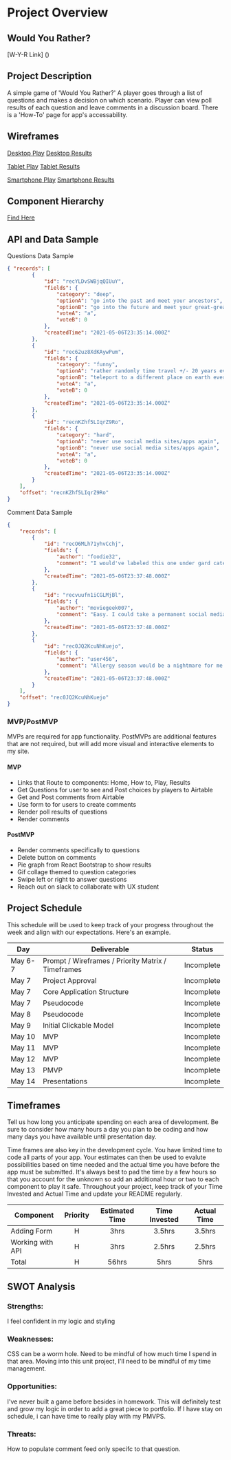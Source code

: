 # Project Overview

## Would You Rather?

[W-Y-R Link] ()

## Project Description

A simple game of 'Would You Rather?' A player goes through a list of questions and makes a decision on which scenario. Player can view poll results of each question and leave comments in a discussion board. There is a 'How-To' page for app's accessability. 

## Wireframes

[Desktop Play](https://wireframe.cc/72yWJC)
[Desktop Results](https://wireframe.cc/hmf89U)

[Tablet Play](https://wireframe.cc/G1OUCm)
[Tablet Results](https://wireframe.cc/U3wfAj)

[Smartphone Play](https://wireframe.cc/uMO4va)
[Smartphone Results](https://wireframe.cc/rO3LtR)



## Component Hierarchy
[Find Here](https://app.diagrams.net/#Hrararamberg%2Fwould-you-rather%2Fmain%2FWYR-Component-Hierarchy.drawio)

## API and Data Sample

Questions Data Sample
```json
{ "records": [
        {
            "id": "recYLDvSWBjqQIUuY",
            "fields": {
                "category": "deep",
                "optionA": "go into the past and meet your ancestors",
                "optionB": "go into the future and meet your great-great grandchildren",
                "voteA": "a",
                "voteB": 0
            },
            "createdTime": "2021-05-06T23:35:14.000Z"
        },
        {
            "id": "rec62uz8XdKAywPum",
            "fields": {
                "category": "funny",
                "optionA": "rather randomly time travel +/- 20 years every time you yawn",
                "optionB": "teleport to a different place on earth every time you sneeze",
                "voteA": "a",
                "voteB": 0
            },
            "createdTime": "2021-05-06T23:35:14.000Z"
        },
        {
            "id": "recnKZhf5LIqrZ9Ro",
            "fields": {
                "category": "hard",
                "optionA": "never use social media sites/apps again",
                "optionB": "never use social media sites/apps again",
                "voteA": "a",
                "voteB": 0
            },
            "createdTime": "2021-05-06T23:35:14.000Z"
        }
    ],
    "offset": "recnKZhf5LIqrZ9Ro"
}

```
Comment Data Sample

```json
{
    "records": [
        {
            "id": "recO6MLh71yhvCchj",
            "fields": {
                "author": "foodie32",
                "comment": "I would've labeled this one under gard category as these are my two favorite foods"
            },
            "createdTime": "2021-05-06T23:37:48.000Z"
        },
        {
            "id": "recvuufn1iCGLMjBl",
            "fields": {
                "author": "moviegeek007",
                "comment": "Easy. I could take a permanent social media break but don't take away my movies"
            },
            "createdTime": "2021-05-06T23:37:48.000Z"
        },
        {
            "id": "rec0JQ2KcuNhKuejo",
            "fields": {
                "author": "user456",
                "comment": "Allergy season would be a nightmare for me."
            },
            "createdTime": "2021-05-06T23:37:48.000Z"
        }
    ],
    "offset": "rec0JQ2KcuNhKuejo"
}


```



### MVP/PostMVP

MVPs are required for app functionality. PostMVPs are additional features that are not required, but will add more visual and interactive elements to my site.

#### MVP 

- Links that Route to components: Home, How to, Play, Results
- Get Questions for user to see and Post choices by players to Airtable
- Get and Post comments from Airtable
- Use form to for users to create comments
- Render poll results of questions
- Render comments

#### PostMVP  

- Render comments specifically to questions
- Delete button on comments
- Pie graph from React Bootstrap to show results 
- Gif collage themed to question categories
- Swipe left or right to answer questions
- Reach out on slack to collaborate with UX student

## Project Schedule

This schedule will be used to keep track of your progress throughout the week and align with our expectations. Here's an example.

|  Day | Deliverable | Status
|---|---| ---|
|May 6-7| Prompt / Wireframes / Priority Matrix / Timeframes | Incomplete
|May 7| Project Approval | Incomplete
|May 7| Core Application Structure | Incomplete
|May 7| Pseudocode | Incomplete
|May 8| Pseudocode | Incomplete
|May 9| Initial Clickable Model  | Incomplete
|May 10| MVP | Incomplete
|May 11| MVP | Incomplete
|May 12| MVP | Incomplete
|May 13| PMVP | Incomplete
|May 14| Presentations | Incomplete

## Timeframes

Tell us how long you anticipate spending on each area of development. Be sure to consider how many hours a day you plan to be coding and how many days you have available until presentation day.

Time frames are also key in the development cycle.  You have limited time to code all parts of your app.  Your estimates can then be used to evalute possibilities based on time needed and the actual time you have before the app must be submitted. It's always best to pad the time by a few hours so that you account for the unknown so add an additional hour or two to each component to play it safe. Throughout your project, keep track of your Time Invested and Actual Time and update your README regularly.

| Component | Priority | Estimated Time | Time Invested | Actual Time |
| --- | :---: |  :---: | :---: | :---: |
| Adding Form | H | 3hrs| 3.5hrs | 3.5hrs |
| Working with API | H | 3hrs| 2.5hrs | 2.5hrs |
| Total | H | 56hrs| 5hrs | 5hrs |

## SWOT Analysis

### Strengths:
I feel confident in my logic and styling 

### Weaknesses: 

CSS can be a worm hole. Need to be mindful of how much time I spend in that area. Moving into this unit project, I'll need to be mindful of my time management.

### Opportunities:
I've never built a game before besides in homework. This will definitely test and grow my logic in order to add a great piece to portfolio. If I have stay on schedule, i can have time to really play with my PMVPS.


### Threats:
How to populate comment feed only specifc to that question.
